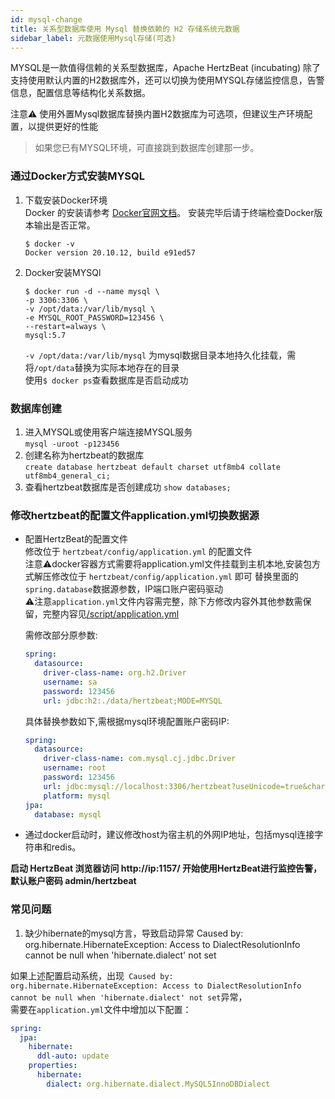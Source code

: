 ```yaml
---
id: mysql-change  
title: 关系型数据库使用 Mysql 替换依赖的 H2 存储系统元数据            
sidebar_label: 元数据使用Mysql存储(可选)      
---
```

MYSQL是一款值得信赖的关系型数据库，Apache HertzBeat (incubating) 除了支持使用默认内置的H2数据库外，还可以切换为使用MYSQL存储监控信息，告警信息，配置信息等结构化关系数据。  

注意⚠️ 使用外置Mysql数据库替换内置H2数据库为可选项，但建议生产环境配置，以提供更好的性能

> 如果您已有MYSQL环境，可直接跳到数据库创建那一步。  

### 通过Docker方式安装MYSQL   
1. 下载安装Docker环境   
   Docker 的安装请参考 [Docker官网文档](https://docs.docker.com/get-docker/)。
   安装完毕后请于终端检查Docker版本输出是否正常。  
   ```
   $ docker -v
   Docker version 20.10.12, build e91ed57
   ```
2. Docker安装MYSQl  
   ```
   $ docker run -d --name mysql \
   -p 3306:3306 \
   -v /opt/data:/var/lib/mysql \
   -e MYSQL_ROOT_PASSWORD=123456 \
   --restart=always \
   mysql:5.7
   ```
   `-v /opt/data:/var/lib/mysql` 为mysql数据目录本地持久化挂载，需将`/opt/data`替换为实际本地存在的目录           
   使用```$ docker ps```查看数据库是否启动成功

### 数据库创建   
1. 进入MYSQL或使用客户端连接MYSQL服务   
   `mysql -uroot -p123456`  
2. 创建名称为hertzbeat的数据库    
   `create database hertzbeat default charset utf8mb4 collate utf8mb4_general_ci;`
3. 查看hertzbeat数据库是否创建成功
   `show databases;`

### 修改hertzbeat的配置文件application.yml切换数据源   

- 配置HertzBeat的配置文件  
  修改位于 `hertzbeat/config/application.yml` 的配置文件   
  注意⚠️docker容器方式需要将application.yml文件挂载到主机本地,安装包方式解压修改位于 `hertzbeat/config/application.yml` 即可
  替换里面的`spring.database`数据源参数，IP端口账户密码驱动   
  ⚠️注意`application.yml`文件内容需完整，除下方修改内容外其他参数需保留，完整内容见[/script/application.yml](https://github.com/hertzbeat/hertzbeat/raw/master/script/application.yml)  

  需修改部分原参数: 
  ```yaml
  spring:
    datasource:
      driver-class-name: org.h2.Driver
      username: sa
      password: 123456
      url: jdbc:h2:./data/hertzbeat;MODE=MYSQL
  ```
  具体替换参数如下,需根据mysql环境配置账户密码IP:   
  ```yaml
  spring:
    datasource:
      driver-class-name: com.mysql.cj.jdbc.Driver
      username: root
      password: 123456
      url: jdbc:mysql://localhost:3306/hertzbeat?useUnicode=true&characterEncoding=utf-8&useSSL=false
      platform: mysql
  jpa:
    database: mysql
  ```

- 通过docker启动时，建议修改host为宿主机的外网IP地址，包括mysql连接字符串和redis。  

**启动 HertzBeat 浏览器访问 http://ip:1157/ 开始使用HertzBeat进行监控告警，默认账户密码 admin/hertzbeat**  

### 常见问题   

1. 缺少hibernate的mysql方言，导致启动异常 Caused by: org.hibernate.HibernateException: Access to DialectResolutionInfo cannot be null when 'hibernate.dialect' not set

如果上述配置启动系统，出现` Caused by: org.hibernate.HibernateException: Access to DialectResolutionInfo cannot be null when 'hibernate.dialect' not set`异常，   
需要在`application.yml`文件中增加以下配置：

```yaml
spring:
  jpa:
    hibernate:
      ddl-auto: update 
    properties:
      hibernate:
        dialect: org.hibernate.dialect.MySQL5InnoDBDialect
```
